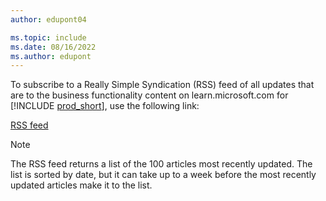 ```yaml
---
author: edupont04

ms.topic: include
ms.date: 08/16/2022
ms.author: edupont
---
```

To subscribe to a Really Simple Syndication (RSS) feed of all updates that are to the business functionality content on learn.microsoft.com for [!INCLUDE [prod_short](prod_short.md)], use the following link:

[RSS feed](/api/search/rss?$filter=scopes%2fany(t%3A%20t%20eq%20%27dynamics365-bc-app%27)&locale=en-us)

> [!NOTE]
> The RSS feed returns a list of the 100 articles most recently updated. The list is sorted by date, but it can take up to a week before the most recently updated articles make it to the list.  
